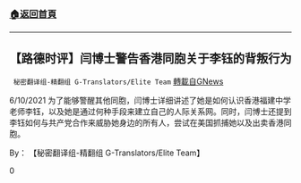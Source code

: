 ###  [:house:返回首頁](https://github.com/ourhimalayas/txt)
---

## 【路德时评】闫博士警告香港同胞关于李钰的背叛行为
` 秘密翻译组-精翻组 G-Translators/Elite Team` [轉載自GNews](https://gnews.org/zh-hans/1323761/)

6/10/2021 为了能够警醒其他同胞，闫博士详细讲述了她是如何认识香港福建中学老师李钰，以及她是通过何种手段来建立自己的人际关系网。同时，闫博士还提到李钰如何与共产党合作来威胁她身边的所有人，尝试在美国抓捕她以及出卖香港同胞。

By： 【秘密翻译组-精翻组 G-Translators/Elite Team】

0
